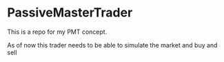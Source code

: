 # PassiveMasterTrader
This is a repo for my PMT concept. 

As of now this trader needs to be able to simulate the market and buy and sell
